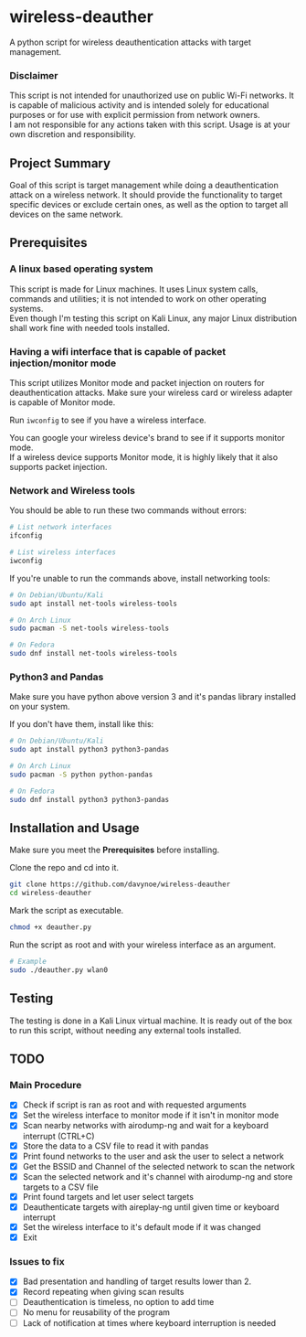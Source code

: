 # wireless-deauther
A python script for wireless deauthentication attacks with target management.<br>

### Disclaimer
This script is not intended for unauthorized use on public Wi-Fi networks. 
It is capable of malicious activity and is intended solely for educational purposes or for use with explicit permission from network owners.<br>
I am not responsible for any actions taken with this script. Usage is at your own discretion and responsibility.<br>

## Project Summary
Goal of this script is target management while doing a deauthentication attack on a wireless network.
It should provide the functionality to target specific devices or exclude certain ones, as well as the option to target all devices on the same network.

## Prerequisites
### A linux based operating system
This script is made for Linux machines. It uses Linux system calls, commands and utilities; it is not intended to work on other operating systems.<br>
Even though I'm testing this script on Kali Linux, any major Linux distribution shall work fine with needed tools installed.

### Having a wifi interface that is capable of packet injection/monitor mode
This script utilizes Monitor mode and packet injection on routers for deauthentication attacks. Make sure your wireless card or wireless adapter is capable of Monitor mode.

Run ```iwconfig``` to see if you have a wireless interface.

You can google your wireless device's brand to see if it supports monitor mode.<br>
If a wireless device supports Monitor mode, it is highly likely that it also supports packet injection.

### Network and Wireless tools
You should be able to run these two commands without errors:
```sh
# List network interfaces
ifconfig

# List wireless interfaces
iwconfig
```

If you're unable to run the commands above, install networking tools:
```sh
# On Debian/Ubuntu/Kali
sudo apt install net-tools wireless-tools

# On Arch Linux
sudo pacman -S net-tools wireless-tools

# On Fedora
sudo dnf install net-tools wireless-tools
```

### Python3 and Pandas
Make sure you have python above version 3 and it's pandas library installed on your system.

If you don't have them, install like this:
```sh
# On Debian/Ubuntu/Kali
sudo apt install python3 python3-pandas

# On Arch Linux
sudo pacman -S python python-pandas

# On Fedora
sudo dnf install python3 python3-pandas
```

## Installation and Usage
Make sure you meet the **Prerequisites** before installing.

Clone the repo and cd into it.
```sh
git clone https://github.com/davynoe/wireless-deauther
cd wireless-deauther
```

Mark the script as executable.
```sh
chmod +x deauther.py
```

Run the script as root and with your wireless interface as an argument.
```sh
# Example
sudo ./deauther.py wlan0
```

## Testing
The testing is done in a Kali Linux virtual machine. It is ready out of the box to run this script, without needing any external tools installed.

## TODO
### Main Procedure
- [x] Check if script is ran as root and with requested arguments
- [x] Set the wireless interface to monitor mode if it isn't in monitor mode
- [x] Scan nearby networks with airodump-ng and wait for a keyboard interrupt (CTRL+C)
- [x] Store the data to a CSV file to read it with pandas
- [x] Print found networks to the user and ask the user to select a network
- [x] Get the BSSID and Channel of the selected network to scan the network
- [x] Scan the selected network and it's channel with airodump-ng and store targets to a CSV file
- [x] Print found targets and let user select targets 
- [x] Deauthenticate targets with aireplay-ng until given time or keyboard interrupt
- [x] Set the wireless interface to it's default mode if it was changed
- [x] Exit

### Issues to fix
- [x] Bad presentation and handling of target results lower than 2.
- [x] Record repeating when giving scan results
- [ ] Deauthentication is timeless, no option to add time
- [ ] No menu for reusability of the program
- [ ] Lack of notification at times where keyboard interruption is needed 
